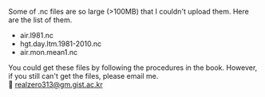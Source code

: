 Some of .nc files are so large (>100MB) that I couldn't upload them.
Here are the list of them.
- air.l981.nc
- hgt.day.ltm.1981-2010.nc
- air.mon.mean1.nc

You could get these files by following the procedures in the book.
However, if you still can't get the files, please email me.  
📧 realzero313@gm.gist.ac.kr
